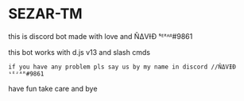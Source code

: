 # SEZAR-TM

this is discord bot made with love and ŇΔVƗĐ ˢᴱᶻᴬᴿ#9861

this bot works with d.js v13 and slash cmds

```if you have any problem pls say us by my name in discord //ŇΔVƗĐ ˢᴱᶻᴬᴿ#9861```

have fun take care and bye
